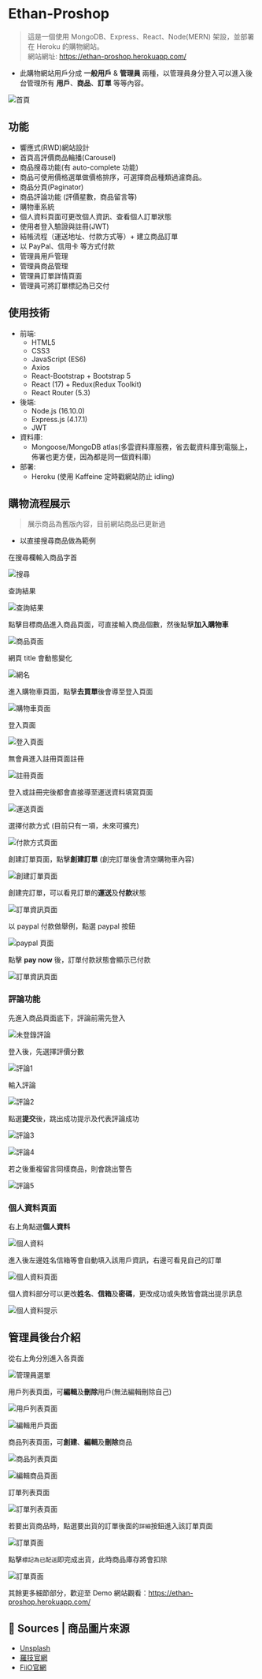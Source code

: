 # Ethan-Proshop
> 這是一個使用 MongoDB、Express、React、Node(MERN) 架設，並部署在 Heroku 的購物網站。  
網站網址: https://ethan-proshop.herokuapp.com/
* 此購物網站用戶分成 **一般用戶** & **管理員** 兩種，以管理員身分登入可以進入後台管理所有 **用戶**、**商品**、**訂單** 等等內容。

![首頁](https://i.imgur.com/3SvnIRq.png)

## 功能
* 響應式(RWD)網站設計
* 首頁高評價商品輪播(Carousel)
* 商品搜尋功能(有 auto-complete 功能)
* 商品可使用價格選單做價格排序，可選擇商品種類過濾商品。
* 商品分頁(Paginator)
* 商品評論功能 (評價星數，商品留言等)
* 購物車系統
* 個人資料頁面可更改個人資訊、查看個人訂單狀態
* 使用者登入驗證與註冊(JWT)
* 結帳流程（運送地址、付款方式等）+ 建立商品訂單
* 以 PayPal、信用卡 等方式付款
* 管理員用戶管理
* 管理員商品管理
* 管理員訂單詳情頁面
* 管理員可將訂單標記為已交付

## 使用技術
* 前端:
    - HTML5
    - CSS3
    - JavaScript (ES6)
    - Axios
    - React-Bootstrap + Bootstrap 5
    - React (17) + Redux(Redux Toolkit)
    - React Router (5.3) 
* 後端:
    - Node.js (16.10.0)
    - Express.js (4.17.1)
    - JWT
* 資料庫:
    - Mongoose/MongoDB atlas(多雲資料庫服務，省去載資料庫到電腦上，佈署也更方便，因為都是同一個資料庫)
* 部署:
    - Heroku (使用 Kaffeine 定時戳網站防止 idling)

## 購物流程展示
> 展示商品為舊版內容，目前網站商品已更新過

* 以直接搜尋商品做為範例

在搜尋欄輸入商品字首

![搜尋](https://i.imgur.com/u4pZWic.png)

查詢結果

![查詢結果](https://i.imgur.com/grClJ16.png)

點擊目標商品進入商品頁面，可直接輸入商品個數，然後點擊**加入購物車**

![商品頁面](https://i.imgur.com/chlHLYP.png)

網頁 title 會動態變化

![網名](https://i.imgur.com/cu1wHAe.png)

進入購物車頁面，點擊**去買單**後會導至登入頁面

![購物車頁面](https://i.imgur.com/dREyJRE.png)

登入頁面

![登入頁面](https://i.imgur.com/Bc3gdSy.png)

無會員進入註冊頁面註冊

![註冊頁面](https://i.imgur.com/mO8p0qN.png)

登入或註冊完後都會直接導至運送資料填寫頁面

![運送頁面](https://i.imgur.com/UDd7NQ4.png)

選擇付款方式 (目前只有一項，未來可擴充)

![付款方式頁面](https://i.imgur.com/8q7i8b0.png)

創建訂單頁面，點擊**創建訂單** (創完訂單後會清空購物車內容)

![創建訂單頁面](https://i.imgur.com/346NZQt.png)

創建完訂單，可以看見訂單的**運送**及**付款**狀態

![訂單資訊頁面](https://i.imgur.com/iMA1UZI.png)

以 paypal 付款做舉例，點選 paypal 按鈕

![paypal 頁面](https://i.imgur.com/PFeNW6i.png)

點擊 **pay now** 後，訂單付款狀態會顯示已付款

![訂單資訊頁面](https://i.imgur.com/YHCG9n4.png)

### 評論功能

先進入商品頁面底下，評論前需先登入

![未登錄評論](https://i.imgur.com/r5Sb0k4.png)

登入後，先選擇評價分數

![評論1](https://i.imgur.com/kuBHYnP.png)

輸入評論

![評論2](https://i.imgur.com/PyTtJGY.png)

點選**提交**後，跳出成功提示及代表評論成功

![評論3](https://i.imgur.com/0Ui2kRA.png)

![評論4](https://i.imgur.com/992cNg2.png)

若之後重複留言同樣商品，則會跳出警告

![評論5](https://i.imgur.com/jNylrGl.png)

### 個人資料頁面

右上角點選**個人資料**

![個人資料](https://i.imgur.com/rBdc5Wm.png)

進入後左邊姓名信箱等會自動填入該用戶資訊，右邊可看見自己的訂單

![個人資料頁面](https://i.imgur.com/ZkxKF7x.png)

個人資料部分可以更改**姓名**、**信箱**及**密碼**，更改成功或失敗皆會跳出提示訊息

![個人資料提示](https://i.imgur.com/BVovGcc.png)

## 管理員後台介紹

從右上角分別進入各頁面

![管理員選單](https://i.imgur.com/gkJnsmE.png)

用戶列表頁面，可**編輯**及**刪除**用戶(無法編輯刪除自己)

![用戶列表頁面](https://i.imgur.com/c4Zw4Em.png)

![編輯用戶頁面](https://i.imgur.com/SqrstvT.png)

商品列表頁面，可**創建**、**編輯**及**刪除**商品

![商品列表頁面](https://i.imgur.com/XPiTMl1.png)

![編輯商品頁面](https://i.imgur.com/ILekRGw.png)

訂單列表頁面

![訂單列表頁面](https://i.imgur.com/grKRfUM.png)

若要出貨商品時，點選要出貨的訂單後面的`詳細`按鈕進入該訂單頁面

![訂單頁面](https://i.imgur.com/mlFdRCY.png)

點擊`標記為已配送`即完成出貨，此時商品庫存將會扣除

![訂單頁面](https://i.imgur.com/ra5ZHHa.png)

其餘更多細節部分，歡迎至 Demo 網站觀看：<https://ethan-proshop.herokuapp.com/>

## :art: Sources | 商品圖片來源

- [Unsplash](https://unsplash.com/)
- [羅技官網](https://www.logitech.com/zh-tw)
- [FiiO官網](https://www.fiio.com.tw/)




